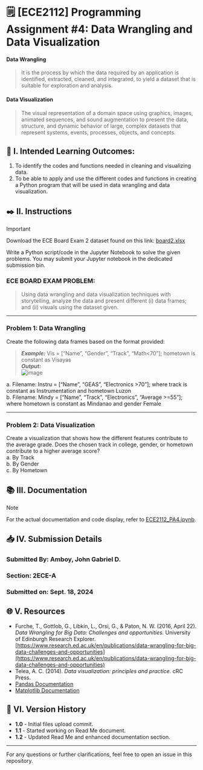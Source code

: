 # 🗒️ [ECE2112] Programming Assignment #4: Data Wrangling and Data Visualization

#### **Data Wrangling**
> It is the process by which the data required by an application is identified, extracted, cleaned, and integrated, to yield a dataset that is suitable for exploration and analysis.

#### **Data Visualization**
> The visual representation of a domain space using graphics, images, animated sequences, and sound augmentation to present the data, structure, and dynamic behavior of large, complex datasets that represent systems, events, processes, objects, and concepts.

## 📖 I. Intended Learning Outcomes:
1. To identify the codes and functions needed in cleaning and visualizing data.
2. To be able to apply and use the different codes and functions in creating a Python program that will be used in data wrangling and data visualization.

## ✒️ II. Instructions
>[!Important]
> Download the ECE Board Exam 2 dataset found on this link: [board2.xlsx](board2.xlsx)

Write a Python script/code in the Jupyter Notebook to solve the given problems. You may submit your Jupyter notebook in the dedicated submission bin.

### **ECE BOARD EXAM PROBLEM:**
> Using data wrangling and data visualization techniques with storytelling, analyze the data and present different (i) data frames; and (ii) visuals using the dataset given.

---

### **Problem 1:** Data Wrangling
Create the following data frames based on the format provided:  
> **_Example:_** Vis = [“Name”, “Gender”, “Track”, “Math<70”]; hometown is constant as Visayas  
> <em>**Output:**</em>  
> ![image](https://github.com/user-attachments/assets/4a598587-dbec-4ddd-8eb8-84f8f9cee6ee)  

a. Filename: Instru = [“Name”, “GEAS”, “Electronics >70”]; where track is constant as Instrumentation and hometown Luzon  
b. Filename: Mindy = [“Name”, “Track”, “Electronics”, “Average >=55”]; where hometown is constant as Mindanao and gender Female  

---

### **Problem 2:** Data Visualization
Create a visualization that shows how the different features contribute to the average grade. Does the chosen track in college, gender, or hometown contribute to a higher average score?  
a. By Track  
b. By Gender  
c. By Hometown  


## 📚 III. Documentation
>[!Note]
>For the actual documentation and code display, refer to [ECE2112_PA4.ipynb](ECE2112_PA4.ipynb).

## 📥 IV. Submission Details

### **Submitted By:** Amboy, John Gabriel D.
### **Section:** 2ECE-A 
### **Submitted on:** Sept. 18, 2024

## 🌐 V. Resources
- Furche, T., Gottlob, G., Libkin, L., Orsi, G., & Paton, N. W. (2016, April 22). _Data Wrangling for Big Data: Challenges and opportunities._ University of Edinburgh Research Explorer. [https://www.research.ed.ac.uk/en/publications/data-wrangling-for-big-data-challenges-and-opportunities](https://www.research.ed.ac.uk/en/publications/data-wrangling-for-big-data-challenges-and-opportunities)
- Telea, A. C. (2014). _Data visualization: principles and practice._ cRC Press.
- [Pandas Documentation](https://pandas.pydata.org/pandas-docs/stable/)
- [Matplotlib Documentation](https://matplotlib.org/stable/contents.html)


## 📜 VI. Version History
- **1.0** - Initial files upload commit.
- **1.1** - Started working on Read Me document.
- **1.2** - Updated Read Me and enhanced documentation section.

---

For any questions or further clarifications, feel free to open an issue in this repository.
